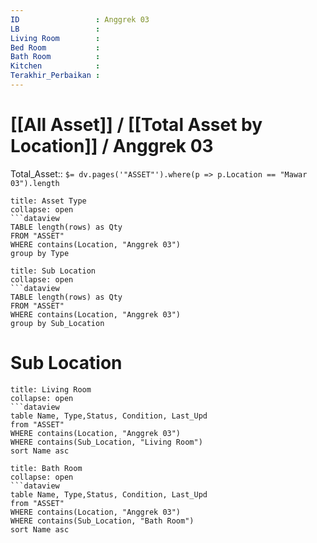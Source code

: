 ```yaml
---
ID                 : Anggrek 03
LB                 : 
Living Room        : 
Bed Room           :
Bath Room          :
Kitchen            :
Terakhir_Perbaikan : 
---
```

# [[All Asset]] / [[Total Asset by Location]] / Anggrek 03
Total_Asset:: `$= dv.pages('"ASSET"').where(p => p.Location == "Mawar 03").length`




```ad-Asset
title: Asset Type
collapse: open
```dataview 
TABLE length(rows) as Qty 
FROM "ASSET" 
WHERE contains(Location, "Anggrek 03")
group by Type
```
```ad-Asset
title: Sub Location
collapse: open
```dataview 
TABLE length(rows) as Qty 
FROM "ASSET" 
WHERE contains(Location, "Anggrek 03")
group by Sub_Location
```



# Sub Location
```ad-Sub_Location
title: Living Room
collapse: open
```dataview  
table Name, Type,Status, Condition, Last_Upd
from "ASSET"
WHERE contains(Location, "Anggrek 03")
WHERE contains(Sub_Location, "Living Room")
sort Name asc
```
```ad-Sub_Location
title: Bath Room
collapse: open
```dataview  
table Name, Type,Status, Condition, Last_Upd
from "ASSET"
WHERE contains(Location, "Anggrek 03")
WHERE contains(Sub_Location, "Bath Room")
sort Name asc
```
